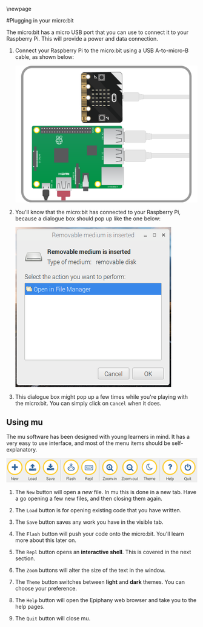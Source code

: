 
\newpage

#Plugging in your micro:bit

The micro:bit has a micro USB port that you can use to connect it to your Raspberry Pi.
This will provide a power and data connection.

1. Connect your Raspberry Pi to the micro:bit using a USB A-to-micro-B cable, as shown below:

    ![usb setup](images/usb.png)

1. You'll know that the micro:bit has connected to your Raspberry Pi, because a dialogue box should
pop up like the one below:

    ![screen2](images/screen2.png)
    
1. This dialogue box might pop up a few times while you're playing with the
micro:bit. You can simply click on `Cancel` when it does.

##  Using mu

The mu software has been designed with young learners in mind. It has a very easy to use interface,
and most of the menu items should be self-explanatory.

![screen3](images/screen3.png)

1. The `New` button will open a *new* file. In mu this is done in a new tab.
Have a go opening a few new files, and then closing them again.

1. The `Load` button is for opening existing code that you have written.

1. The `Save` button saves any work you have in the visible tab.

1. The `Flash` button will push your code onto the micro:bit.
You'll learn more about this later on.

1. The `Repl` button opens an **interactive shell**. This is covered in the next section.

1. The `Zoom` buttons will alter the size of the text in the window.

1. The `Theme` button switches between **light** and **dark** themes. You can choose your preference.

1. The `Help` button will open the Epiphany web browser and take you to the help pages.

1. The `Quit` button will close mu.
